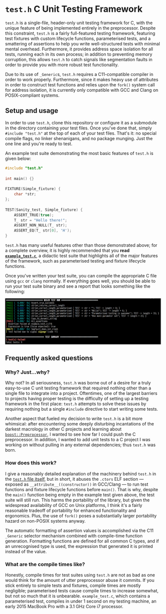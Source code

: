 # `test.h` C Unit Testing Framework

`test.h` is a single-file, header-only unit testing framework for C, with the unique feature of being implemented entirely in the preprocessor.  Despite this constraint, `test.h` is a fairly full-featured testing framework, featuring test fixtures with custom lifecycle functions, parameterised tests, and a smattering of assertions to help you write well-structured tests with minimal mental overhead.  Furthermore, it provides address space isolation for all tests, running each in its own process; in addition to preventing memory corruption, this allows `test.h` to catch signals like segmentation faults in order to provide you with more robust test functionality.

Due to its use of `_Generic`s, `test.h` requires a C11-compatible compiler in order to work properly.  Furthermore, since it makes heavy use of attributes in order to construct test functions and relies upon the `fork()` system call for address isolation, it is currently only compatible with GCC and Clang on POSIX-compliant systems.

## Setup and usage
In order to use `test.h`, clone this repository or configure it as a submodule in the directory containing your test files.  Once you've done that, simply `#include "test.h"` at the top of each of your test files.  That's it: no special compile flags, no linker shenanigans, and no package munging.  Just the one line and you're ready to test.

An example test suite demonstrating the most basic features of `test.h` is given below:
```c
#include "test.h"

int main() {}

FIXTURE(Simple_fixture) {
    char *str;
};

TEST(Sanity_test, Simple_fixture) {
    ASSERT_TRUE(true);
    T_ str = "Hello there!";
    ASSERT_NON_NULL(T_ str);
    ASSERT_EQ(T_ str[0], 'H');
}
```

`test.h` has many useful features other than those demonstrated above; for a complete overview, it is highly recommended that you **read [`example_test.c`](https://github.com/Andrew-William-Smith/test.h/blob/master/example_test.c)**, a didactic test suite that highlights all of the major features of the framework, such as parameterised testing and fixture lifecycle functions.

Once you've written your test suite, you can compile the appropriate C file using `gcc` or `clang` normally.  If everything goes well, you should be able to run your test suite binary and see a report that looks something like the following:

![](images/example_run.png?raw=true)

## Frequently asked questions

### Why?  Just...why?
Why not?  In all seriousness, `test.h` was borne out of a desire for a truly easy-to-use C unit testing framework that required nothing other than a single file to integrate into a project.  Oftentimes, one of the largest barriers to projects having proper testing is the difficulty of setting up a testing framework in the first place: `test.h` attempts to solve these issues by requiring nothing but a single `#include` directive to start writing some tests.

Another aspect that fueled my decision to write `test.h` is a bit more whimsical: after encountering some deeply disturbing incantations of the darkest macrology in other C projects and learning about [`boost::Preprocessor`](https://www.boost.org/doc/libs/release/libs/preprocessor/doc/index.html), I wanted to see how far I could push the C preprocessor.  In addition, I wanted to add unit tests to a C project I was working on without pulling in any external dependencies; thus `test.h` was born.

### How does this work?
I give a reasonably detailed explanation of the machinery behind `test.h` in the [`test.h` file itself](https://github.com/Andrew-William-Smith/test.h/blob/master/test.h), but in short, it abuses the `.ctors` ELF section &mdash; exposed as `__attribute__((constructor))` in GCC/Clang &mdash; to run test functions and fixture lifecycle functions before `main()`.  That is why, despite the `main()` function being empty in the example test given above, the test suite will still run.  This harms the portability of the library, but given the widespread availability of GCC on Unix platforms, I think it's a fairly reasonable tradeoff of portability for enhanced functionality and ergonomics.  Plus, the use of `fork()` poses a substantially larger portability hazard on non-POSIX systems anyway.

The automatic formatting of assertion values is accomplished via the C11 `_Generic` selector mechanism combined with compile-time function generation.  Formatting functions are defined for all common C types, and if an unrecognised type is used, the expression that generated it is printed instead of the value.

### What are the compile times like?
Honestly, compile times for test suites using `test.h` are not as bad as one would think for the amount of utter preprocessor abuse it commits.  If you stick entirely to simple tests and fixtures, compile times are mostly negligible; parameterised tests cause compile times to increase somewhat, but not so much that it is unbearable.  `example_test.c`, which contains a parameterised test, compiles in under 1 second on my testing machine, an early 2015 MacBook Pro with a 3.1 GHz Core i7 processor.
